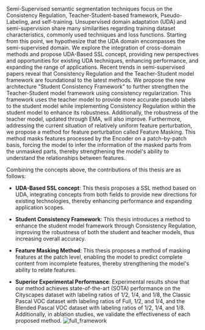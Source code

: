 Semi-Supervised semantic segmentation techniques focus on the Consistency Regulation, Teacher-Student-based framework,  Pseudo-Labeling, and self-training. Unsupervised domain adaptation (UDA) and semi-supervision share many similarities regarding training dataset characteristics, commonly used techniques and loss functions. Starting from this point, we hypothesize that the UDA domain encompasses the semi-supervised domain. We explore the integration of cross-domain methods and propose UDA-Based SSL concept, providing new perspectives and opportunities for existing UDA techniques, enhancing performance, and expanding the range of applications. Recent trends in semi-supervised papers reveal that Consistency Regulation and the Teacher-Student model framework are foundational to the latest methods. We propose the new architecture "Student Consistency Framework" to further strengthen the Teacher-Student model framework
using consistency regularization. This framework uses the teacher model to provide more accurate pseudo labels to the student model while implementing Consistency Regulation within the student model to enhance its robustness. Additionally, the robustness of the teacher model, updated through EMA, will also improve. Furthermore, addressing the current situation of relatively uniform feature perturbation, we propose a method for feature perturbation called Feature Masking. This method masks features processed by the Encoder on a patch-by-patch basis, forcing the model to infer the information of the masked parts from the unmasked parts, thereby strengthening the model's ability to understand the relationships between features.

Combining the concepts above, the contributions of this thesis are as follows:

* __UDA-Based SSL concept__: This thesis proposes a SSL method based on UDA, integrating concepts from both fields to provide new directions for existing technologies, thereby enhancing performance and expanding application scopes.

* __Student Consistency Framework__: This thesis introduces a method to enhance the student model framework through Consistency Regulation, improving the robustness of both the student and teacher models, thus increasing overall accuracy.

* __Feature Masking Method__: This thesis proposes a method of masking features at the patch level, enabling the model to predict complete content from incomplete features, thereby strengthening the model's ability to relate features.

* __Superior Experimental Performance__: Experimental results show that our method achieves state-of-the-art (SOTA) performance on the Cityscapes dataset with labeling ratios of 1/2, 1/4, and 1/8, the Classic Pascal VOC dataset with labeling ratios of Full, 1/2, and 1/4, and the Blended Pascal VOC dataset with labeling ratios of 1/2, 1/4, and 1/8. Additionally, in ablation studies, we validate the effectiveness of each proposed method. 
![full_framework](https://github.com/user-attachments/assets/39222f65-fd8b-477f-9c5e-6a953372cc35)
